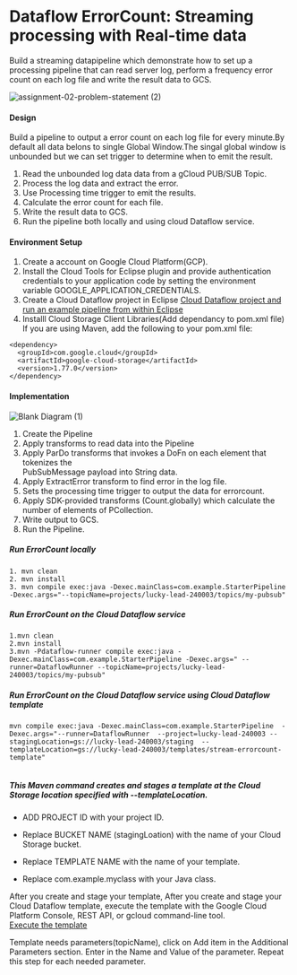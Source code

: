 # Dataflow ErrorCount: Streaming processing with Real-time data
Build a streaming  datapipeline which demonstrate how to set up a processing pipeline that can read server log,  perform a frequency error count on each log file and write the result data to GCS.

![assignment-02-problem-statement (2)](https://user-images.githubusercontent.com/42492058/59561142-1406be80-903a-11e9-8992-2e4a7205d5f5.png)

#### Design

Build a pipeline to output a error count on each log file for every minute.By default all data belons to single Global Window.The singal global window is unbounded but we can set trigger to determine when to emit the result.
1. Read the unbounded log data data from a gCloud PUB/SUB Topic.
2. Process the log data and extract the error.
3. Use Processing time trigger to emit the results. 
4. Calculate the error count for each file.
5. Write the result data to GCS.
6. Run the pipeline both locally and using  cloud Dataflow service.


#### Environment Setup
1. Create a account on Google Cloud Platform(GCP).
2. Install the Cloud Tools for Eclipse plugin and provide authentication credentials to your application code by setting the environment variable GOOGLE_APPLICATION_CREDENTIALS.
3. Create a Cloud Dataflow project in Eclipse [Cloud Dataflow project and run an example pipeline from within Eclipse](https://cloud.google.com/dataflow/docs/quickstarts/quickstart-java-eclipse)
4. Installl Cloud Storage Client Libraries(Add dependancy to pom.xml file)	
 If you are using Maven, add the following to your pom.xml file:
```
<dependency>
  <groupId>com.google.cloud</groupId>
  <artifactId>google-cloud-storage</artifactId>
  <version>1.77.0</version>
</dependency>
```

#### Implementation

![Blank Diagram (1)](https://user-images.githubusercontent.com/42492058/59561237-7ad8a780-903b-11e9-9a44-98d7c0fc6bb9.png)

1. Create the Pipeline
2. Apply transforms to read data into the Pipeline
3. Apply  ParDo transforms that invokes a DoFn on each element that tokenizes the  
   PubSubMessage payload into String data.
4. Apply ExtractError transform to find error in the log file.
5. Sets the processing time trigger to output the data for errorcount.
4. Apply SDK-provided transforms (Count.globally) which calculate the number of elements of PCollection.
5. Write output to GCS.
6. Run the Pipeline.


##### Run ErrorCount locally
```
1. mvn clean
2. mvn install
3. mvn compile exec:java -Dexec.mainClass=com.example.StarterPipeline -Dexec.args="--topicName=projects/lucky-lead-240003/topics/my-pubsub"

```

##### Run ErrorCount on the Cloud Dataflow service
```
1.mvn clean
2.mvn install
3.mvn -Pdataflow-runner compile exec:java -Dexec.mainClass=com.example.StarterPipeline -Dexec.args=" --runner=DataflowRunner --topicName=projects/lucky-lead-240003/topics/my-pubsub"

```
##### Run ErrorCount on the Cloud Dataflow service using Cloud Dataflow template
```
mvn compile exec:java -Dexec.mainClass=com.example.StarterPipeline  -Dexec.args="--runner=DataflowRunner  --project=lucky-lead-240003 --stagingLocation=gs://lucky-lead-240003/staging  --templateLocation=gs://lucky-lead-240003/templates/stream-errorcount-template"


```

##### This Maven command creates and stages a template at the Cloud Storage location specified with --templateLocation.

- ADD PROJECT ID with your project ID.

- Replace BUCKET NAME (stagingLoation) with the name of your Cloud Storage bucket.

- Replace TEMPLATE NAME with the name of your template.

- Replace com.example.myclass with your Java class.

After you create and stage your template, After you create and stage your Cloud Dataflow template, execute the template with the Google Cloud Platform Console, REST API, or gcloud command-line tool.
<br>[Execute the template](https://cloud.google.com/dataflow/docs/guides/templates/executing-templates)

Template needs parameters(topicName), click on Add item in the Additional Parameters section. Enter in the Name and Value of the parameter. Repeat this step for each needed parameter.
 
